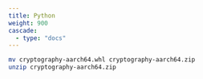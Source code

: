 ```yaml
---
title: Python
weight: 900
cascade:
  - type: "docs"
---
```





```bash
mv cryptography-aarch64.whl cryptography-aarch64.zip
unzip cryptography-aarch64.zip

```

